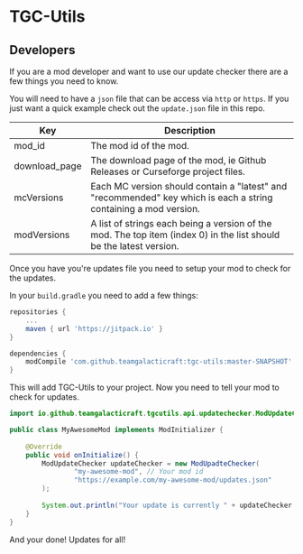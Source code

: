 # TGC-Utils

## Developers
If you are a mod developer and want to use our update checker there are a few things you need to know.

You will need to have a `json` file that can be access via `http` or `https`. If you just want a quick example check out the `update.json` file in this repo.

| Key           	| Description                                                                                                         	|
|---------------	|---------------------------------------------------------------------------------------------------------------------	|
| mod_id        	| The mod id of the mod.                                                                                              	|
| download_page 	| The download page of the mod, ie Github Releases or Curseforge project files.                                       	|
| mcVersions    	| Each MC version should contain a "latest" and "recommended" key which is each a string containing a mod version.    	|
| modVersions   	| A list of strings each being a version of the mod. The top item (index 0) in the list should be the latest version. 	|

Once you have you're updates file you need to setup your mod to check for the updates.

In your `build.gradle` you need to add a few things:
```groovy
repositories {
	...
    maven { url 'https://jitpack.io' }
}

dependencies {
    modCompile 'com.github.teamgalacticraft:tgc-utils:master-SNAPSHOT'
}
```
This will add TGC-Utils to your project. Now you need to tell your mod to check for updates.
```java
import io.github.teamgalacticraft.tgcutils.api.updatechecker.ModUpdateChecker;

public class MyAwesomeMod implements ModInitializer {
    
    @Override
    public void onInitialize() {
        ModUpdateChecker updateChecker = new ModUpadteChecker(
                "my-awesome-mod", // Your mod id
                "https://example.com/my-awesome-mod/updates.json"
        );
        
        System.out.println("Your update is currently " + updateChecker.getStatus().name());
    }
}
```

And your done! Updates for all!
